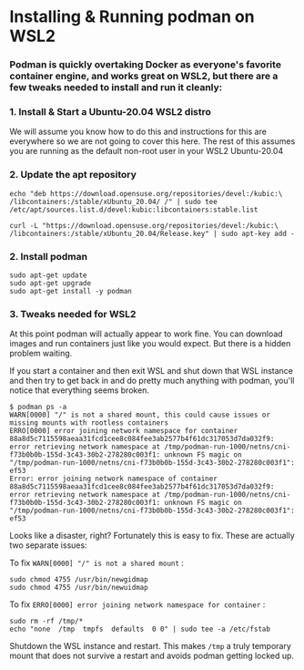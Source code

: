 # Installing & Running podman on WSL2

### Podman is quickly overtaking Docker as everyone's favorite container engine, and works great on WSL2, but there are a few tweaks needed to install and run it cleanly:

### 1. Install & Start a Ubuntu-20.04 WSL2 distro
We will assume you know how to do this and instructions for this are everywhere so we are not going to cover this here.  The rest of this assumes you are running as the default non-root user in your WSL2 Ubuntu-20.04

### 2. Update the apt repository
```
echo "deb https://download.opensuse.org/repositories/devel:/kubic:\
/libcontainers:/stable/xUbuntu_20.04/ /" | sudo tee /etc/apt/sources.list.d/devel:kubic:libcontainers:stable.list
```
```
curl -L "https://download.opensuse.org/repositories/devel:/kubic:\
/libcontainers:/stable/xUbuntu_20.04/Release.key" | sudo apt-key add -
```
### 2. Install podman
```
sudo apt-get update
sudo apt-get upgrade
sudo apt-get install -y podman
```
### 3. Tweaks needed for  WSL2
At this point podman will actually appear to work fine.  You can download images and run containers just like you would expect.  But there is a hidden problem waiting.

If you start a container and then exit WSL and shut down that WSL instance and then try to get back in and do pretty much anything with podman, you'll notice that everything seems broken.  

```
$ podman ps -a
WARN[0000] "/" is not a shared mount, this could cause issues or missing mounts with rootless containers
ERRO[0000] error joining network namespace for container 88a8d5c7115598aeaa31fcd1cee8c084fee3ab2577b4f61dc317053d7da032f9: error retrieving network namespace at /tmp/podman-run-1000/netns/cni-f73b0b0b-155d-3c43-30b2-278280c003f1: unknown FS magic on "/tmp/podman-run-1000/netns/cni-f73b0b0b-155d-3c43-30b2-278280c003f1": ef53
Error: error joining network namespace of container 88a8d5c7115598aeaa31fcd1cee8c084fee3ab2577b4f61dc317053d7da032f9: error retrieving network namespace at /tmp/podman-run-1000/netns/cni-f73b0b0b-155d-3c43-30b2-278280c003f1: unknown FS magic on "/tmp/podman-run-1000/netns/cni-f73b0b0b-155d-3c43-30b2-278280c003f1": ef53
```
Looks like a disaster, right?  Fortunately this is easy to fix.  These are actually two separate issues:

To fix `WARN[0000] "/" is not a shared mount` :
```
sudo chmod 4755 /usr/bin/newgidmap
sudo chmod 4755 /usr/bin/newuidmap
```
To fix `ERRO[0000] error joining network namespace for container` :
```
sudo rm -rf /tmp/*
echo "none  /tmp  tmpfs  defaults  0 0" | sudo tee -a /etc/fstab
```
Shutdown the WSL instance and restart.  This makes `/tmp` a truly temporary mount that does not survive a restart and avoids podman getting locked up.
